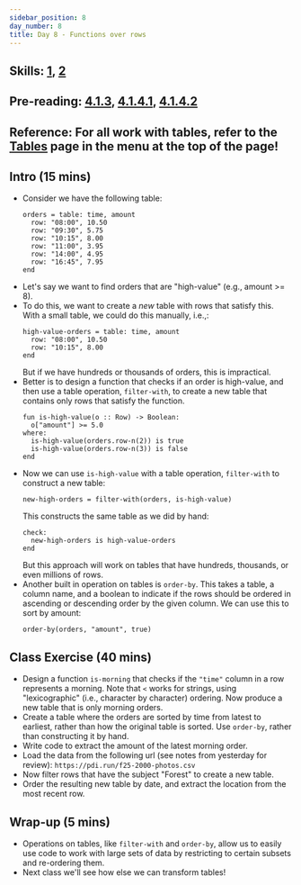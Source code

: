 ```yaml
---
sidebar_position: 8
day_number: 8
title: Day 8 - Functions over rows
---
```


## Skills: [1](</skills/#(1)>), [2](</skills/#(2)>)

## Pre-reading: [4.1.3](%7B%7BDCIC_DOMAIN%7D%7D/intro-tabular-data.html#%28part._.Functions_over_.Rows%29), [4.1.4.1](<%7B%7BDCIC_DOMAIN%7D%7D/intro-tabular-data.html#(part._.Finding_.Rows)>), [4.1.4.2](<%7B%7BDCIC_DOMAIN%7D%7D/intro-tabular-data.html#(part._.Ordering_.Rows)>)

## Reference: For all work with tables, refer to the [Tables](/tables) page in the menu at the top of the page!

## Intro (15 mins)

- Consider we have the following table:
  ```pyret
  orders = table: time, amount
    row: "08:00", 10.50
    row: "09:30", 5.75
    row: "10:15", 8.00
    row: "11:00", 3.95
    row: "14:00", 4.95
    row: "16:45", 7.95
  end
  ```
- Let's say we want to find orders that are "high-value" (e.g., amount >= 8).
- To do this, we want to create a _new_ table with rows that satisfy this. With
  a small table, we could do this manually, i.e.,:
  ```pyret
  high-value-orders = table: time, amount
    row: "08:00", 10.50
    row: "10:15", 8.00
  end
  ```
  But if we have hundreds or thousands of orders, this is impractical.
- Better is to design a function that checks if an order is high-value, and then
  use a table operation, `filter-with`, to create a new table that contains only
  rows that satisfy the function.
  ```pyret
  fun is-high-value(o :: Row) -> Boolean:
    o["amount"] >= 5.0
  where:
    is-high-value(orders.row-n(2)) is true
    is-high-value(orders.row-n(3)) is false
  end
  ```
- Now we can use `is-high-value` with a table operation, `filter-with` to construct a new table:
  ```pyret
  new-high-orders = filter-with(orders, is-high-value)
  ```
  This constructs the same table as we did by hand:
  ```
  check:
    new-high-orders is high-value-orders
  end
  ```
  But this approach will work on tables that have hundreds, thousands, or even millions of rows.
- Another built in operation on tables is `order-by`. This takes a table, a column name,
  and a boolean to indicate if the rows should be ordered in ascending or descending
  order by the given column. We can use this to sort by amount:
  ```pyret
  order-by(orders, "amount", true)
  ```

## Class Exercise (40 mins)

- Design a function `is-morning` that checks if the `"time"` column in a row
  represents a morning. Note that `<` works for strings, using "lexicographic" (i.e., character by character)
  ordering. Now produce a new table that is only morning orders.
- Create a table where the orders are sorted by time from latest to earliest,
  rather than how the original table is sorted. Use `order-by`, rather than
  constructing it by hand.
- Write code to extract the amount of the latest morning order.
- Load the data from the following url (see notes from yesterday for review):
  `https://pdi.run/f25-2000-photos.csv`
- Now filter rows that have the subject "Forest" to create a new table.
- Order the resulting new table by date, and extract the location from the most recent row.

## Wrap-up (5 mins)

- Operations on tables, like `filter-with` and `order-by`, allow us to easily
  use code to work with large sets of data by restricting to certain subsets and re-ordering them.
- Next class we'll see how else we can transform tables!
